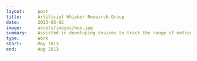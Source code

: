 ```yaml
---
layout:     post
title:      Artificial Whisker Research Group
date:       2013-05-02
image:      assets/images/nus.jpg
summary:    Assisted in developing devices to track the range of motion of patients with Parkinsons
type:       Work
start:      May 2013
end:        Aug 2013
---
```


